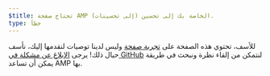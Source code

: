 ```yaml
---
$title: تحتاج صفحة AMP الخاصة بك إلى تحسين (إلى تحسينات).
type: خطأ
---
```


للأسف، تحتوي هذه الصفحة على [تجربة صفحة](https://developers.google.com/search/docs/guides/page-experience) وليس لدينا توصيات لنقدمها إليك، نأسف حيال ذلك! يرجى [الإبلاغ عن مشكلة في GitHub](https://github.com/ampproject/amphtml/issues/new?assignees=&labels=Type%3A+Page+experience&template=page-experience.md&title=Page+experience+issue) لنتمكن من إلقاء نظرة ونبحث في طريقة يمكن أن تساعد AMP بها.
